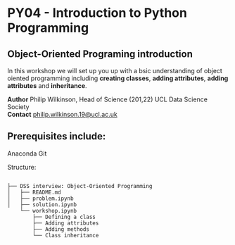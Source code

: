 # PY04 - Introduction to Python Programming

## Object-Oriented Programing introduction

In this workshop we will set up you up with a bsic understanding of object oiented programming including **creating classes**, **adding attributes**, **adding attributes** and **inheritance**.

**Author** Philip Wilkinson, Head of Science (201,22) UCL Data Science Society <br/>
**Contact** philip.wilkinson.19@ucl.ac.uk <br/>

## Prerequisites include:
Anaconda
Git 

Structure:

```shell

├── DSS interview: Object-Oriented Programming
│   ├── README.md
│   ├── problem.ipynb
│   ├── solution.ipynb
    └── workshop.ipynb
        ├── Defining a class
        ├── Adding attributes
        ├── Adding methods
        └── Class inheritance

```
